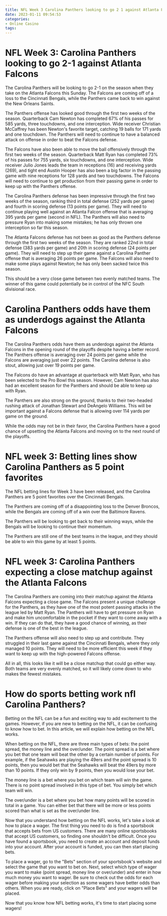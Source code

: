 ```yaml
---
title: NFL Week 3 Carolina Panthers looking to go 2 1 against Atlanta Falcons
date: 2023-01-11 09:54:53
categories:
- Online Casino
tags:
---
```



#  NFL Week 3: Carolina Panthers looking to go 2-1 against Atlanta Falcons

The Carolina Panthers will be looking to go 2-1 on the season when they take on the Atlanta Falcons this Sunday. The Falcons are coming off of a loss to the Cincinnati Bengals, while the Panthers came back to win against the New Orleans Saints.

The Panthers offense has looked good through the first two weeks of the season. Quarterback Cam Newton has completed 67% of his passes for 585 yards, three touchdowns, and one interception. Wide receiver Christian McCaffrey has been Newton's favorite target, catching 19 balls for 171 yards and one touchdown. The Panthers will need to continue to have a balanced attack on offense in order to beat the Falcons defense.

The Falcons have also been able to move the ball offensively through the first two weeks of the season. Quarterback Matt Ryan has completed 73% of his passes for 755 yards, six touchdowns, and one interception. Wide receiver Julio Jones leads the team in receptions (16) and receiving yards (269), and tight end Austin Hooper has also been a big factor in the passing game with nine receptions for 128 yards and two touchdowns. The Falcons will need to continue to get production from their passing game in order to keep up with the Panthers offense.

The Carolina Panthers defense has been impressive through the first two weeks of the season, ranking third in total defense (252 yards per game) and fourth in scoring defense (13 points per game). They will need to continue playing well against an Atlanta Falcon offense that is averaging 395 yards per game (second in NFL). The Panthers will also need to pressure Ryan into making some mistakes; he has only thrown one interception so far this season.

The Atlanta Falcons defense has not been as good as the Panthers defense through the first two weeks of the season. They are ranked 22nd in total defense (383 yards per game) and 20th in scoring defense (24 points per game). They will need to step up their game against a Carolina Panther offense that is averaging 26 points per game. The Falcons will also need to make some plays against Newton; he has only been sacked twice this season.

This should be a very close game between two evenly matched teams. The winner of this game could potentially be in control of the NFC South divisional race.

#  Carolina Panthers odds have them as underdogs against the Atlanta Falcons

The Carolina Panthers odds have them as underdogs against the Atlanta Falcons in the opening round of the playoffs despite having a better record. The Panthers offense is averaging over 24 points per game while the Falcons are averaging just over 22 points. The Carolina defense is also stout, allowing just over 19 points per game.

The Falcons do have an advantage at quarterback with Matt Ryan, who has been selected to the Pro Bowl this season. However, Cam Newton has also had an excellent season for the Panthers and should be able to keep up with Ryan.

The Panthers are also strong on the ground, thanks to their two-headed rushing attack of Jonathan Stewart and DeAngelo Williams. This will be important against a Falcons defense that is allowing over 114 yards per game on the ground.

While the odds may not be in their favor, the Carolina Panthers have a good chance of upsetting the Atlanta Falcons and moving on to the next round of the playoffs.

#  NFL week 3: Betting lines show Carolina Panthers as 5 point favorites

The NFL betting lines for Week 3 have been released, and the Carolina Panthers are 5 point favorites over the Cincinnati Bengals.

The Panthers are coming off of a disappointing loss to the Denver Broncos, while the Bengals are coming off of a win over the Baltimore Ravens.

The Panthers will be looking to get back to their winning ways, while the Bengals will be looking to continue their momentum.

The Panthers are still one of the best teams in the league, and they should be able to win this game by at least 5 points.

#  NFL week 3: Carolina Panthers expecting a close matchup against the Atlanta Falcons

The Carolina Panthers are coming into their matchup against the Atlanta Falcons expecting a close game. The Falcons present a unique challenge for the Panthers, as they have one of the most potent passing attacks in the league led by Matt Ryan. The Panthers will have to get pressure on Ryan and make him uncomfortable in the pocket if they want to come away with a win. If they can do that, they have a good chance of winning, as their defense is one of the best in the league.

The Panthers offense will also need to step up and contribute. They struggled in their last game against the Cincinnati Bengals, where they only managed 10 points. They will need to be more efficient this week if they want to keep up with the high-powered Falcons offense.

All in all, this looks like it will be a close matchup that could go either way. Both teams are very evenly matched, so it will likely come down to who makes the fewest mistakes.

#  How do sports betting work nfl Carolina Panthers?

Betting on the NFL can be a fun and exciting way to add excitement to the games. However, if you are new to betting on the NFL, it can be confusing to know how to bet. In this article, we will explain how betting on the NFL works.

When betting on the NFL, there are three main types of bets: the point spread, the money line and the over/under. The point spread is a bet where you bet that one team will beat the other by a certain number of points. For example, if the Seahawks are playing the 49ers and the point spread is 10 points, then you would bet that the Seahawks will beat the 49ers by more than 10 points. If they only win by 9 points, then you would lose your bet.

The money line is a bet where you bet on which team will win the game. There is no point spread involved in this type of bet. You simply bet which team will win.

The over/under is a bet where you bet how many points will be scored in total in a game. You can either bet that there will be more or less points scored than what is set as the over/under line.

Now that you understand how betting on the NFL works, let's take a look at how to place a wager. The first thing you need to do is find a sportsbook that accepts bets from US customers. There are many online sportsbooks that accept US customers, so finding one shouldn't be difficult. Once you have found a sportsbook, you need to create an account and deposit funds into your account. After your account is funded, you can then start placing bets.

To place a wager, go to the "Bets" section of your sportsbook's website and select the game that you want to bet on. Next, select which type of wager you want to make (point spread, money line or over/under) and enter in how much money you want to wager. Be sure to check out the odds for each wager before making your selection as some wagers have better odds than others. When you are ready, click on "Place Bets" and your wagers will be placed.

Now that you know how NFL betting works, it's time to start placing some wagers!